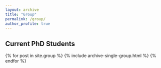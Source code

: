 ```yaml
---
layout: archive
title: "Group"
permalink: /group/
author_profile: true
---
```


## Current PhD Students 

{% for post in site.group %}
  {% include archive-single-group.html %}
{% endfor %}
